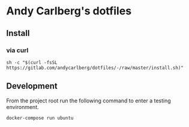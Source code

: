 # Andy Carlberg's dotfiles

## Install

### via curl

```
sh -c "$(curl -fsSL https://gitlab.com/andycarlberg/dotfiles/-/raw/master/install.sh)"
```

## Development

From the project root run the following command to enter a testing environment.

```
docker-compose run ubuntu
```
